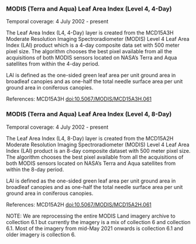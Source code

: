 ### MODIS (Terra and Aqua) Leaf Area Index (Level 4, 4-Day)
Temporal coverage: 4 July 2002 - present

The Leaf Area Index (L4, 4-Day) layer is created from the MCD15A3H Moderate Resolution Imaging Spectroradiometer (MODIS) Level 4 Leaf Area Index (LAI) product which is a 4-day composite data set with 500 meter pixel size. The algorithm chooses the best pixel available from all the acquisitions of both MODIS sensors located on NASA’s Terra and Aqua satellites from within the 4-day period.

LAI is defined as the one-sided green leaf area per unit ground area in broadleaf canopies and as one-half the total needle surface area per unit ground area in coniferous canopies.

References: MCD15A3H [doi:10.5067/MODIS/MCD15A3H.061](https://doi.org/10.5067/MODIS/MCD15A3H.061)

### MODIS (Terra and Aqua) Leaf Area Index (Level 4, 8-Day)
Temporal coverage: 4 July 2002 - present

The Leaf Area Index (L4, 8-Day) layer is created from the MCD15A2H Moderate Resolution Imaging Spectroradiometer (MODIS) Level 4 Leaf Area Index (LAI) product is an 8-day composite dataset with 500 meter pixel size. The algorithm chooses the best pixel available from all the acquisitions of both MODIS sensors located on NASA’s Terra and Aqua satellites from within the 8-day period.

LAI is defined as the one-sided green leaf area per unit ground area in broadleaf canopies and as one-half the total needle surface area per unit ground area in coniferous canopies.

References: MCD15A2H [doi:10.5067/MODIS/MCD15A2H.061](https://doi.org/10.5067/MODIS/MCD15A2H.061)

NOTE: We are reprocessing the entire MODIS Land imagery archive to collection 6.1 but currently the imagery is a mix of collection 6 and collection 6.1. Most of the imagery from mid-May 2021 onwards is collection 6.1 and older imagery is collection 6.
